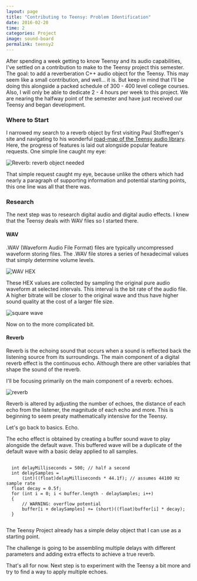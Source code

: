 ```yaml
---
layout: page
title: "Contributing to Teensy: Problem Identification"
date: 2016-02-20
time: 2
categories: Project
image: sound-board
permalink: teensy2
---
```


After spending a week getting to know Teensy and its audio capabilities, I've settled on a contribution to make to the Teensy project this semester. The goal: to add a reverberation C++ audio object for the Teensy. This may seem like a small contribution, and well... it is. But keep in mind that I'll be doing this alongside a packed schedule of 300 - 400 level college courses. Also, I will only be able to dedicate 2 - 4 hours per week to this project. We are nearing the halfway point of the semester and have just received our Teensy and began development.

### Where to Start

I narrowed my search to a reverb object by first visiting Paul Stoffregen's site and navigating to his wonderful [road-map of the Teensy audio library](http://www.pjrc.com/teensy/td_libs_AudioRoadmap.html). Here, the progress of features is laid out alongside popular feature requests. One simple line caught my eye:

 ![Reverb: reverb object needed](../../../../img/reverb_object_needed.png "Reverb object needed")

That simple request caught my eye, because unlike the others which had nearly a paragraph of supporting information and potential starting points, this one line was all that there was.

### Research

The next step was to research digital audio and digital audio effects. I knew that the Teensy deals with WAV files so I started there.

#### WAV

.WAV (Waveform Audio File Format) files are typically uncompressed waveform storing files. The .WAV file stores a series of hexadecimal values that simply determine volume levels.

 ![WAV HEX](../../../../img/wav_hex.jpg "WAV HEX")

These HEX values are collected by sampling the original pure audio waveform at selected intervals. This interval is the bit rate of the audio file. A higher bitrate will be closer to the original wave and thus have higher sound quality at the cost of a larger file size.

 ![square wave](../../../../img/square_wave.jpg "square wave")

Now on to the more complicated bit.

#### Reverb

Reverb is the echoing sound that occurs when a sound is reflected back the listening source from its surroundings. The main component of a digital reverb effect is the continuous echo. Although there are other variables that shape the sound of the reverb.

I'll be focusing primarily on the main component of a reverb: echoes.

![reverb](../../../../img/reverb.jpg "reverb")

Reverb is altered by adjusting the number of echoes, the distance of each echo from the listener, the magnitude of each echo and more. This is beginning to seem preaty mathematically intensive for the Teensy.

Let's go back to basics. Echo.

The echo effect is obtained by creating a buffer sound wave to play alongside the default wave. This buffered wave will be a duplicate of the default wave with a basic delay applied to all samples.


<pre>
  <code class="language-cpp">
  int delayMilliseconds = 500; // half a second
  int delaySamples =
      (int)((float)delayMilliseconds * 44.1f); // assumes 44100 Hz sample rate
  float decay = 0.5f;
  for (int i = 0; i < buffer.length - delaySamples; i++)
  {
      // WARNING: overflow potential
      buffer[i + delaySamples] += (short)((float)buffer[i] * decay);
  }
  </code>
</pre>

The Teensy Project already has a simple delay object that I can use as a starting point.

The challenge is going to be assembling multiple delays with different parameters and adding extra effects to achieve a true reverb.

That's all for now. Next step is to experiment with the Teensy a bit more and try to find a way to apply multiple echoes.
